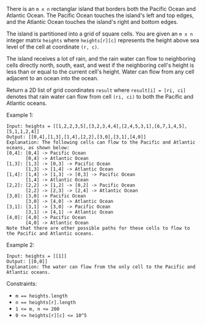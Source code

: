 There is an `m x n` rectanglar island that borders both the Pacific Ocean and Atlantic Ocean. The Pacific Ocean touches the island's left and top edges, and the Atlantic Ocean touches the island's right and bottom edges.

The island is partitioned into a grid of square cells. You are given an `m x n` integer matrix `heights` where `heights[r][c]` represents the height above sea level of the cell at coordinate `(r, c)`.

The island receives a lot of rain, and the rain water can flow to neighboring cells directly north, south, east, and west if the neighboring cell's height is less than or equal to the current cell's height. Water can flow from any cell adjacent to an ocean into the ocean.

Return a 2D list of grid coordinates `result` where `result[i] = [ri, ci]` denotes that rain water can flow from cell `(ri, ci)` to both the Pacific and Atlantic oceans.

Example 1:

```
Input: heights = [[1,2,2,3,5],[3,2,3,4,4],[2,4,5,3,1],[6,7,1,4,5],[5,1,1,2,4]]
Output: [[0,4],[1,3],[1,4],[2,2],[3,0],[3,1],[4,0]]
Explanation: The following cells can flow to the Pacific and Atlantic oceans, as shown below:
[0,4]: [0,4] -> Pacific Ocean
       [0,4] -> Atlantic Ocean
[1,3]: [1,3] -> [0,3] -> Pacific Ocean
       [1,3] -> [1,4] -> Atlantic Ocean
[1,4]: [1,4] -> [1,3] -> [0,3] -> Pacific Ocean
       [1,4] -> Atlantic Ocean
[2,2]: [2,2] -> [1,2] -> [0,2] -> Pacific Ocean
       [2,2] -> [2,3] -> [2,4] -> Atlantic Ocean
[3,0]: [3,0] -> Pacific Ocean
       [3,0] -> [4,0] -> Atlantic Ocean
[3,1]: [3,1] -> [3,0] -> Pacific Ocean
       [3,1] -> [4,1] -> Atlantic Ocean
[4,0]: [4,0] -> Pacific Ocean
       [4,0] -> Atlantic Ocean
Note that there are other possible paths for these cells to flow to the Pacific and Atlantic oceans.
```

Example 2:

```
Input: heights = [[1]]
Output: [[0,0]]
Explanation: The water can flow from the only cell to the Pacific and Atlantic oceans.
```

Constraints:

- `m == heights.length`
- `n == heights[r].length`
- `1 <= m, n <= 200`
- `0 <= heights[r][c] <= 10^5`
